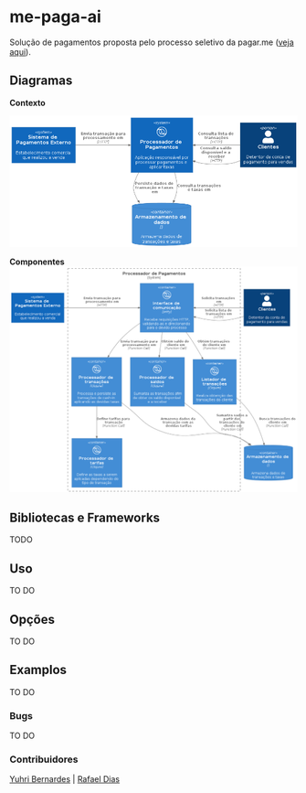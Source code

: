 # me-paga-ai

Solução de pagamentos proposta pelo processo seletivo da pagar.me ([veja aqui][challenge-link]).

## Diagramas
**Contexto**

![Context](docs/context.png)

**Componentes**
![Components](docs/components.png)

## Bibliotecas e Frameworks
TODO

## Uso
TO DO

## Opções
TO DO

## Examplos
TO DO

### Bugs
TO DO

### Contribuidores

[Yuhri Bernardes][yuhri-profile] | [Rafael Dias][rafael-profile]

[challenge-link]: https://github.com/pagarme/vagas/blob/master/desafios/software-engineer-backend/README.md
[yuhri-profile]: https://github.com/yuhribernardes
[rafael-profile]: https://github.com/RafaDias
